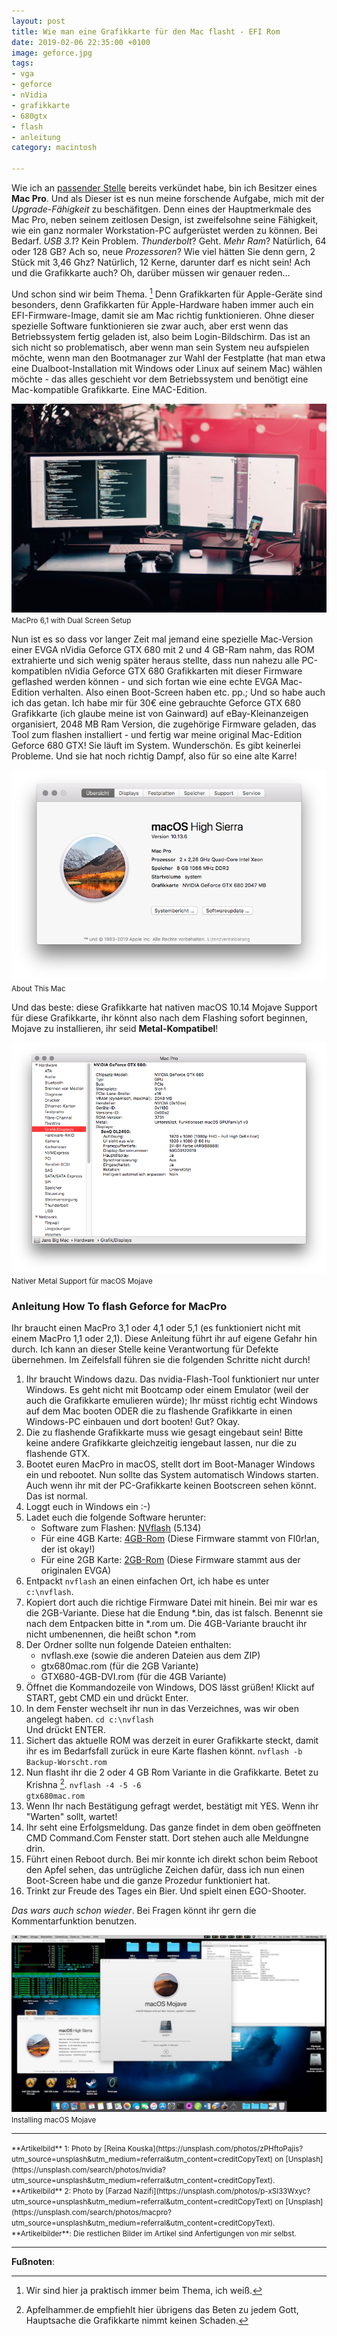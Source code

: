 ```yaml
---
layout: post
title: Wie man eine Grafikkarte für den Mac flasht - EFI Rom
date: 2019-02-06 22:35:00 +0100
image: geforce.jpg
tags:
- vga
- geforce
- nVidia
- grafikkarte
- 680gtx
- flash
- anleitung
category: macintosh

---
```

Wie ich an [passender Stelle](/2019/02/03/Mac-Pro/) bereits verkündet habe, bin ich Besitzer eines **Mac Pro**. Und als Dieser ist es nun meine forschende Aufgabe, mich mit der *Upgrade-Fähigkeit* zu beschäfitgen. Denn eines der Hauptmerkmale des Mac Pro, neben seinem zeitlosen Design, ist zweifelsohne seine Fähigkeit, wie ein ganz normaler Workstation-PC aufgerüstet werden zu können. Bei Bedarf. *USB 3.1*? Kein Problem. *Thunderbolt*? Geht. *Mehr Ram*? Natürlich, 64 oder 128 GB? Ach so, neue *Prozessoren*? Wie viel hätten Sie denn gern, 2 Stück mit 3,46 Ghz? Natürlich, 12 Kerne, darunter darf es nicht sein! Ach und die Grafikkarte auch? Oh, darüber müssen wir genauer reden…

Und schon sind wir beim Thema. [^1] Denn Grafikkarten für Apple-Geräte sind besonders, denn Grafikkarten für Apple-Hardware haben immer auch ein EFI-Firmware-Image, damit sie am Mac richtig funktionieren. Ohne dieser spezielle Software funktionieren sie zwar auch, aber erst wenn das Betriebssystem fertig geladen ist, also beim Login-Bildschirm. Das ist an sich nicht so problematisch, aber wenn man sein System neu aufspielen möchte, wenn man den Bootmanager zur Wahl der Festplatte (hat man etwa eine Dualboot-Installation mit Windows oder Linux auf seinem Mac) wählen möchte - das alles geschieht vor dem Betriebssystem und benötigt eine Mac-kompatible Grafikkarte. Eine MAC-Edition.

![MacPro 6,1 with Dual Screen Setup](/assets/2019/02/desktop.jpg)<small>MacPro 6,1 with Dual Screen Setup</small>

Nun ist es so dass vor langer Zeit mal jemand eine spezielle Mac-Version einer EVGA nVidia Geforce GTX 680 mit 2 und 4 GB-Ram nahm, das ROM extrahierte und sich wenig später heraus stellte, dass nun nahezu alle PC-kompatiblen nVidia Geforce GTX 680 Grafikkarten mit dieser Firmware geflashed werden können - und sich fortan wie eine echte EVGA Mac-Edition verhalten. Also einen Boot-Screen haben etc. pp.; Und so habe auch ich das getan. Ich habe mir für 30€ eine gebrauchte Geforce GTX 680 Grafikkarte (ich glaube meine ist von Gainward) auf eBay-Kleinanzeigen organisiert, 2048 MB Ram Version, die zugehörige Firmware geladen, das Tool zum flashen installiert - und fertig war meine original Mac-Edition Geforce 680 GTX! Sie läuft im System. Wunderschön. Es gibt keinerlei Probleme. Und sie hat noch richtig Dampf, also für so eine alte Karre!

![About This Mac](/assets/2019/02/geforce680gtx.png)<small>About This Mac</small>

Und das beste: diese Grafikkarte hat nativen macOS 10.14 Mojave Support für diese Grafikkarte, ihr könnt also nach dem Flashing sofort beginnen, Mojave zu installieren, ihr seid **Metal-Kompatibel**!

![Nativer Metal Support für macOS Mojave](/assets/2019/02/heavymetal.png)<small>Nativer Metal Support für macOS Mojave</small>

### Anleitung How To flash Geforce for MacPro

Ihr braucht einen MacPro 3,1 oder 4,1 oder 5,1 (es funktioniert nicht mit einem MacPro 1,1 oder 2,1). Diese Anleitung führt ihr auf eigene Gefahr hin durch. Ich kann an dieser Stelle keine Verantwortung für Defekte übernehmen. Im Zeifelsfall führen sie die folgenden Schritte nicht durch!

1. Ihr braucht Windows dazu. Das nvidia-Flash-Tool funktioniert nur unter Windows. Es geht nicht mit Bootcamp oder einem Emulator (weil der auch die Grafikkarte emulieren würde); Ihr müsst richtig echt Windows auf dem Mac booten ODER die zu flashende Grafikkarte in einen Windows-PC einbauen und dort booten! Gut? Okay.
2. Die zu flashende Grafikkarte muss wie gesagt eingebaut sein! Bitte keine andere Grafikkarte gleichzeitig iengebaut lassen, nur die zu flashende GTX.
3. Bootet euren MacPro in macOS, stellt dort im Boot-Manager Windows ein und rebootet. Nun sollte das System automatisch Windows starten. Auch wenn ihr mit der PC-Grafikkarte keinen Bootscreen sehen könnt. Das ist normal. 
4. Loggt euch in Windows ein :-)
5. Ladet euch die folgende Software herunter:
	- Software zum Flashen: [NVflash](/assets/files/nvflash_windows_5.134.0.1.zip) (5.134)<br />
	- Für eine 4GB Karte: [4GB-Rom](/assets/files/4gb-680gtx.zip) (Diese Firmware stammt von Fl0r!an, der ist okay!)<br />
	- Für eine 2GB Karte: [2GB-Rom](/assets/files/2gb-680gtx.zip) (Diese Firmware stammt aus der originalen EVGA)<br />
6. Entpackt <code>nvflash</code> an einen einfachen Ort, ich habe es unter<br /> <code>c:\nvflash</code>.
7. Kopiert dort auch die richtige Firmware Datei mit hinein. Bei mir war es die 2GB-Variante. Diese hat die Endung *.bin, das ist falsch. Benennt sie nach dem Entpacken bitte in *.rom um. Die 4GB-Variante braucht ihr nicht umbenennen, die heißt schon *.rom
8. Der Ordner sollte nun folgende Dateien enthalten:
	- nvflash.exe (sowie die anderen Dateien aus dem ZIP)<br />
	- gtx680mac.rom (für die 2GB Variante)<br />
	- GTX680-4GB-DVI.rom (für die 4GB Variante)
9. Öffnet die Kommandozeile von Windows, DOS lässt grüßen! Klickt auf START, gebt CMD ein und drückt Enter.
10. In dem Fenster wechselt ihr nun in das Verzeichnes, was wir oben angelegt haben.
	<code>cd c:\nvflash</code><br />
	Und drückt ENTER.
11. Sichert das aktuelle ROM was derzeit in eurer Grafikkarte steckt, damit ihr es im Bedarfsfall zurück in eure Karte flashen könnt.
	<code>nvflash -b Backup-Worscht.rom</code>
12. Nun flasht ihr die 2 oder 4 GB Rom Variante in die Grafikkarte. Betet zu Krishna [^2].
	<code>nvflash -4 -5 -6 gtx680mac.rom</code>
13. Wenn Ihr nach Bestätigung gefragt werdet, bestätigt mit YES. Wenn ihr "Warten" sollt, wartet!
14. Ihr seht eine Erfolgsmeldung. Das ganze findet in dem oben geöffneten CMD Command.Com Fenster statt. Dort stehen auch alle Meldungne drin.
15. Führt einen Reboot durch. Bei mir konnte ich direkt schon beim Reboot den Apfel sehen, das untrügliche Zeichen dafür, dass ich nun einen Boot-Screen habe und die ganze Prozedur funktioniert hat. 
16. Trinkt zur Freude des Tages ein Bier. Und spielt einen EGO-Shooter.

*Das wars auch schon wieder*. Bei Fragen könnt ihr gern die Kommentarfunktion benutzen. 

![Installing macOS Mojave](/assets/2019/02/mojave.jpg)<small>Installing macOS Mojave</small>

---

<small>
**Artikelbild** 1: Photo by [Reina Kouska](https://unsplash.com/photos/zPHftoPajis?utm_source=unsplash&utm_medium=referral&utm_content=creditCopyText) on [Unsplash](https://unsplash.com/search/photos/nvidia?utm_source=unsplash&utm_medium=referral&utm_content=creditCopyText).<br />
**Artikelbild** 2: Photo by [Farzad Nazifi](https://unsplash.com/photos/p-xSl33Wxyc?utm_source=unsplash&utm_medium=referral&utm_content=creditCopyText) on [Unsplash](https://unsplash.com/search/photos/macpro?utm_source=unsplash&utm_medium=referral&utm_content=creditCopyText).<br />
**Artikelbilder**: Die restlichen Bilder im Artikel sind Anfertigungen von mir selbst.
</small>

---

**Fußnoten**:

[^1]: Wir sind hier ja praktisch immer beim Thema, ich weiß.
[^2]: Apfelhammer.de empfiehlt hier übrigens das Beten zu jedem Gott, Hauptsache die Grafikkarte nimmt keinen Schaden.
